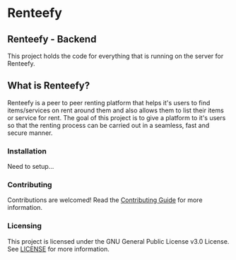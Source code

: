 # Renteefy

## Renteefy - Backend

This project holds the code for everything that is running on the server for Renteefy.

## What is Renteefy?

Renteefy is a peer to peer renting platform that helps it's users to find items/services on rent around them and also allows them to list their items or service
for rent.
The goal of this project is to give a platform to it's users so that the renting process can be carried out in a seamless, fast and secure manner.

### Installation

Need to setup...

### Contributing

Contributions are welcomed! Read the [Contributing Guide](./.github/CONTRIBUTING.md) for more information.

### Licensing

This project is licensed under the GNU General Public License v3.0 License. See [LICENSE](https://choosealicense.com/licenses/gpl-3.0/) for more information.
